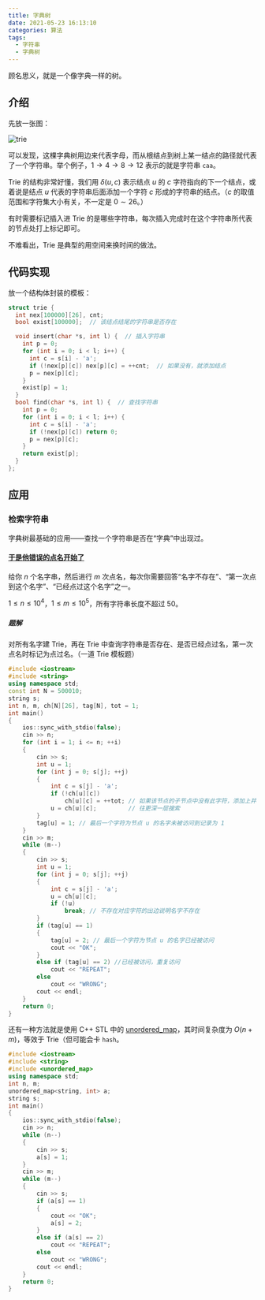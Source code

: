 ```yaml
---
title: 字典树
date: 2021-05-23 16:13:10
categories: 算法
tags:
  - 字符串
  - 字典树
---
```

顾名思义，就是一个像字典一样的树。
<!-- more -->

## 介绍

先放一张图：

![trie](./img/trie/trie.png)

可以发现，这棵字典树用边来代表字母，而从根结点到树上某一结点的路径就代表了一个字符串。举个例子，$1\to4\to 8\to 12$ 表示的就是字符串 `caa`。

Trie 的结构非常好懂，我们用 $\delta(u,c)$ 表示结点 $u$ 的 $c$ 字符指向的下一个结点，或着说是结点 $u$ 代表的字符串后面添加一个字符 $c$ 形成的字符串的结点。（$c$ 的取值范围和字符集大小有关，不一定是 $0\sim 26$。）

有时需要标记插入进 Trie 的是哪些字符串，每次插入完成时在这个字符串所代表的节点处打上标记即可。

不难看出，Trie 是典型的用空间来换时间的做法。

## 代码实现

放一个结构体封装的模板：

```cpp
struct trie {
  int nex[100000][26], cnt;
  bool exist[100000];  // 该结点结尾的字符串是否存在

  void insert(char *s, int l) {  // 插入字符串
    int p = 0;
    for (int i = 0; i < l; i++) {
      int c = s[i] - 'a';
      if (!nex[p][c]) nex[p][c] = ++cnt;  // 如果没有，就添加结点
      p = nex[p][c];
    }
    exist[p] = 1;
  }
  bool find(char *s, int l) {  // 查找字符串
    int p = 0;
    for (int i = 0; i < l; i++) {
      int c = s[i] - 'a';
      if (!nex[p][c]) return 0;
      p = nex[p][c];
    }
    return exist[p];
  }
};
```

## 应用

### 检索字符串

字典树最基础的应用——查找一个字符串是否在“字典”中出现过。

#### [于是他错误的点名开始了](https://www.luogu.com.cn/problem/P2580)

给你 $n$ 个名字串，然后进行 $m$ 次点名，每次你需要回答“名字不存在”、“第一次点到这个名字”、“已经点过这个名字”之一。

$1\le n\le 10^4$，$1\le m\le 10^5$，所有字符串长度不超过 $50$。  

##### 题解

对所有名字建 Trie，再在 Trie 中查询字符串是否存在、是否已经点过名，第一次点名时标记为点过名。（一道 Trie 模板题）

```cpp
#include <iostream>
#include <string>
using namespace std;
const int N = 500010;
string s;
int n, m, ch[N][26], tag[N], tot = 1;
int main()
{
    ios::sync_with_stdio(false);
    cin >> n;
    for (int i = 1; i <= n; ++i)
    {
        cin >> s;
        int u = 1;
        for (int j = 0; s[j]; ++j)
        {
            int c = s[j] - 'a';
            if (!ch[u][c])
                ch[u][c] = ++tot; // 如果该节点的子节点中没有此字符，添加上并将该字符的节点号记录为++tot
            u = ch[u][c];         // 往更深一层搜索
        }
        tag[u] = 1; // 最后一个字符为节点 u 的名字未被访问到记录为 1
    }
    cin >> m;
    while (m--)
    {
        cin >> s;
        int u = 1;
        for (int j = 0; s[j]; ++j)
        {
            int c = s[j] - 'a';
            u = ch[u][c];
            if (!u)
                break; // 不存在对应字符的出边说明名字不存在
        }
        if (tag[u] == 1)
        {
            tag[u] = 2; // 最后一个字符为节点 u 的名字已经被访问
            cout << "OK";
        }
        else if (tag[u] == 2) //已经被访问，重复访问
            cout << "REPEAT";
        else
            cout << "WRONG";
        cout << endl;
    }
    return 0;
}
```

还有一种方法就是使用 C++ STL 中的 [unordered_map](https://en.cppreference.com/w/cpp/container/unordered_map)，其时间复杂度为 $O(n+m)$，等效于 Trie（但可能会卡 `hash`。

```cpp
#include <iostream>
#include <string>
#include <unordered_map>
using namespace std;
int n, m;
unordered_map<string, int> a;
string s;
int main()
{
    ios::sync_with_stdio(false);
    cin >> n;
    while (n--)
    {
        cin >> s;
        a[s] = 1;
    }
    cin >> m;
    while (m--)
    {
        cin >> s;
        if (a[s] == 1)
        {
            cout << "OK";
            a[s] = 2;
        }
        else if (a[s] == 2)
            cout << "REPEAT";
        else
            cout << "WRONG";
        cout << endl;
    }
    return 0;
}
```
